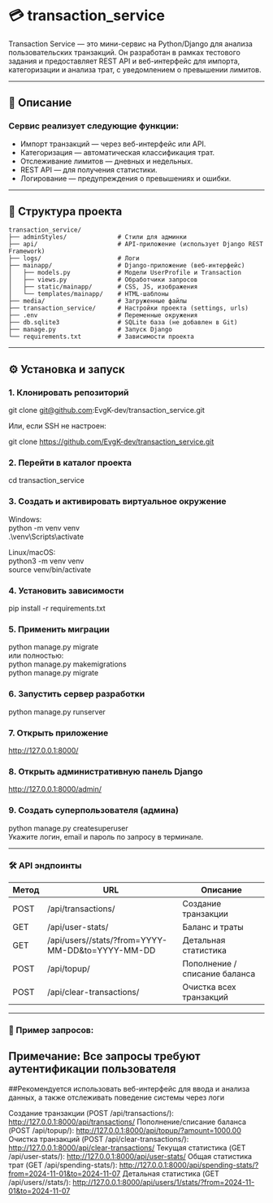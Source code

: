# 💳 transaction_service

Transaction Service — это мини-сервис на Python/Django для анализа пользовательских транзакций. Он разработан в рамках тестового задания и предоставляет REST API и веб-интерфейс для импорта, категоризации и анализа трат, с уведомлением о превышении лимитов.

---

## 🚀 Описание

### Сервис реализует следующие функции:

* Импорт транзакций — через веб-интерфейс или API.
* Категоризация — автоматическая классификация трат.
* Отслеживание лимитов — дневных и недельных.
* REST API — для получения статистики.
* Логирование — предупреждения о превышениях и ошибки.

---

## 📁 Структура проекта

```plaintext
transaction_service/
├── adminStyles/              # Стили для админки
├── api/                      # API-приложение (использует Django REST Framework)
├── logs/                     # Логи 
├── mainapp/                  # Django-приложение (веб-интерфейс)
│   ├── models.py             # Модели UserProfile и Transaction
│   ├── views.py              # Обработчики запросов
│   ├── static/mainapp/       # CSS, JS, изображения
│   └── templates/mainapp/    # HTML-шаблоны
├── media/                    # Загруженные файлы 
├── transaction_service/      # Настройки проекта (settings, urls)
├── .env                      # Переменные окружения 
├── db.sqlite3                # SQLite база (не добавлен в Git)
├── manage.py                 # Запуск Django
└── requirements.txt          # Зависимости проекта
```
---

## ⚙️ Установка и запуск

### 1. Клонировать репозиторий
git clone git@github.com:EvgK-dev/transaction_service.git

Или, если SSH не настроен:

git clone https://github.com/EvgK-dev/transaction_service.git

### 2. Перейти в каталог проекта
cd transaction_service

### 3. Создать и активировать виртуальное окружение 
Windows:  
python -m venv venv  
.\venv\Scripts\activate

Linux/macOS:  
python3 -m venv venv  
source venv/bin/activate  

### 4. Установить зависимости
pip install -r requirements.txt

### 5. Применить миграции
python manage.py migrate  
или полностью:  
python manage.py makemigrations  
python manage.py migrate

### 6. Запустить сервер разработки
python manage.py runserver

### 7. Открыть приложение
http://127.0.0.1:8000/

### 8. Открыть административную панель Django
http://127.0.0.1:8000/admin/

### 9. Создать суперпользователя (админа)
python manage.py createsuperuser  
Укажите логин, email и пароль по запросу в терминале.

---

### 🛠️ API эндпоинты

| Метод | URL | Описание |
|-------|-----|----------|
| POST  | /api/transactions/ | Создание транзакции |
| GET   | /api/user-stats/ | Баланс и траты |
| GET   | /api/users/<id>/stats/?from=YYYY-MM-DD&to=YYYY-MM-DD | Детальная статистика |
| POST  | /api/topup/ | Пополнение / списание баланса |
| POST  | /api/clear-transactions/ | Очистка всех транзакций |

---

### 🧩 Пример запросов:
## Примечание: Все запросы требуют аутентификации пользователя
##Рекомендуется использовать веб-интерфейс для ввода и анализа данных, а также отслеживать поведение системы через логи

Создание транзакции (POST /api/transactions/): http://127.0.0.1:8000/api/transactions/
Пополнение/списание баланса (POST /api/topup/): http://127.0.0.1:8000/api/topup/?amount=1000.00
Очистка транзакций (POST /api/clear-transactions/): http://127.0.0.1:8000/api/clear-transactions/
Текущая статистика (GET /api/user-stats/): http://127.0.0.1:8000/api/user-stats/
Общая статистика трат (GET /api/spending-stats/): http://127.0.0.1:8000/api/spending-stats/?from=2024-11-01&to=2024-11-07
Детальная статистика (GET /api/users/<id>/stats/): http://127.0.0.1:8000/api/users/1/stats/?from=2024-11-01&to=2024-11-07


